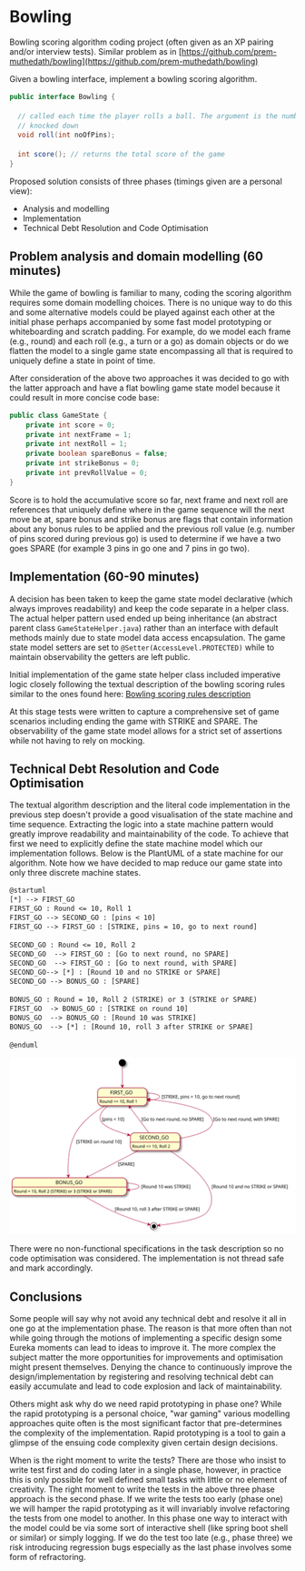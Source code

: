 # Bowling
Bowling scoring algorithm coding project (often given as an XP pairing and/or interview tests). Similar problem as in [https://github.com/prem-muthedath/bowling](https://github.com/prem-muthedath/bowling)

Given a bowling interface, implement a bowling scoring algorithm.

```java
public interface Bowling {

  // called each time the player rolls a ball. The argument is the number of pins
  // knocked down
  void roll(int noOfPins);

  int score(); // returns the total score of the game
}
```

Proposed solution consists of three phases (timings given are a personal view):

* Analysis and modelling
* Implementation
* Technical Debt Resolution and Code Optimisation

## Problem analysis and domain modelling (60 minutes)

While the game of bowling is familiar to many, coding the scoring algorithm requires some domain modelling choices. There is no unique way to do this and some alternative models could be played against each other at the initial phase perhaps accompanied by some fast model prototyping or whiteboarding and scratch padding. For example, do we model each frame (e.g., round) and each roll (e.g., a turn or a go) as domain objects or do we flatten the model to a single game state encompassing all that is required to uniquely define a state in point of time.

After consideration of the above two approaches it was decided to go with the latter approach and have a flat bowling game state model because it could result in more concise code base:

```java
public class GameState {
	private int score = 0;
	private int nextFrame = 1;
	private int nextRoll = 1;
	private boolean spareBonus = false;
	private int strikeBonus = 0;
	private int prevRollValue = 0;
}
```

Score is to hold the accumulative score so far, next frame and next roll are references that uniquely define where in the game sequence will the next move be at, spare bonus and strike bonus are flags that contain information about any bonus rules to be applied and the previous roll value (e.g. number of pins scored during previous go) is used to determine if we have a two goes SPARE (for example 3 pins in go one and 7 pins in go two).

## Implementation (60-90 minutes)

A decision has been taken to keep the game state model declarative (which always improves readability) and keep the code separate in a helper class. The actual helper pattern used ended up being inheritance (an abstract parent class `GameStateHelper.java`) rather than an interface with default methods mainly due to state model data access encapsulation. The game state model setters are set to `@Setter(AccessLevel.PROTECTED)` while to maintain observability the getters are left public.

Initial implementation of the game state helper class included imperative logic closely following the textual description of the bowling scoring rules similar to the ones found here: 
[Bowling scoring rules description](https://www.topendsports.com/sport/tenpin/scoring.htm)

At this stage tests were written to capture a comprehensive set of game scenarios including ending the game with STRIKE and SPARE. The observability of the game state model allows for a strict set of assertions while not having to rely on mocking. 

## Technical Debt Resolution and Code Optimisation

The textual algorithm description and the literal code implementation in the previous step doesn't provide a good visualisation of the state machine and time sequence. Extracting the logic into a state machine pattern would greatly improve readability and maintainability of the code. To achieve that first we need to explicitly define the state machine model which our implementation follows. Below is the PlantUML of a state machine for our algorithm. Note how we have decided to map reduce our game state into only three discrete machine states.  

```plantuml
@startuml
[*] --> FIRST_GO
FIRST_GO : Round <= 10, Roll 1
FIRST_GO --> SECOND_GO : [pins < 10]
FIRST_GO --> FIRST_GO : [STRIKE, pins = 10, go to next round]
 
SECOND_GO : Round <= 10, Roll 2
SECOND_GO  --> FIRST_GO : [Go to next round, no SPARE]
SECOND_GO  --> FIRST_GO : [Go to next round, with SPARE]
SECOND_GO--> [*] : [Round 10 and no STRIKE or SPARE]
SECOND_GO --> BONUS_GO : [SPARE]
 
BONUS_GO : Round = 10, Roll 2 (STRIKE) or 3 (STRIKE or SPARE)
FIRST_GO  -> BONUS_GO : [STRIKE on round 10]
BONUS_GO  --> BONUS_GO : [Round 10 was STRIKE]
BONUS_GO  --> [*] : [Round 10, roll 3 after STRIKE or SPARE]

@enduml
```
![Bowling game scoring state machine](state-machine.svg "State Machine")

There were no non-functional specifications in the task description so no code optimisation was considered. The implementation is not thread safe and mark accordingly.

## Conclusions

Some people will say why not avoid any technical debt and resolve it all in one go at the implementation phase. The reason is that more often than not while going through the motions of implementing a specific design some Eureka moments can lead to ideas to improve it. The more complex the subject matter the more opportunities for improvements and optimisation might present themselves. Denying the chance to continuously improve the design/implementation by registering and resolving technical debt can easily accumulate and lead to code explosion and lack of maintainability.

Others might ask why do we need rapid prototyping in phase one? While the rapid prototyping is a personal choice, "war gaming" various modelling approaches quite often is the most significant factor that pre-determines the complexity of the implementation. Rapid prototyping is a tool to gain a glimpse of the ensuing code complexity given certain design decisions.

When is the right moment to write the tests? There are those who insist to write test first and do coding later in a single phase, however, in practice this is only possible for well defined small tasks with little or no element of creativity. The right moment to write the tests in the above three phase approach is the second phase. If we write the tests too early (phase one) we will hamper the rapid prototyping as it will invariably involve refactoring the tests from one model to another. In this phase one way to interact with the model could be via some sort of interactive shell (like spring boot shell or similar) or simply logging. If we do the test too late (e.g., phase three) we risk introducing regression bugs especially as the last phase involves some form of refractoring. 